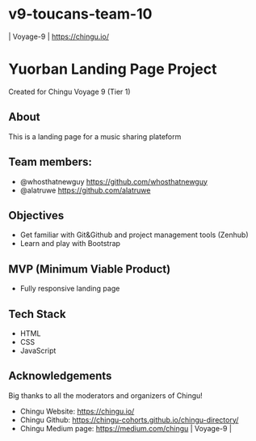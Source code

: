 # v9-toucans-team-10
 | Voyage-9 | https://chingu.io/

# Yuorban Landing Page Project


Created for Chingu Voyage 9 (Tier 1)


## About
This is a landing page for a music sharing plateform

## Team members:
* @whosthatnewguy https://github.com/whosthatnewguy
* @alatruwe https://github.com/alatruwe

## Objectives

* Get familiar with Git&Github and project management tools (Zenhub)
* Learn and play with Bootstrap

## MVP (Minimum Viable Product)
* Fully responsive landing page

## Tech Stack
* HTML
* CSS
* JavaScript

## Acknowledgements
Big thanks to all the moderators and organizers of Chingu!
* Chingu Website: https://chingu.io/
* Chingu Github: https://chingu-cohorts.github.io/chingu-directory/
* Chingu Medium page: https://medium.com/chingu
| Voyage-9 |
